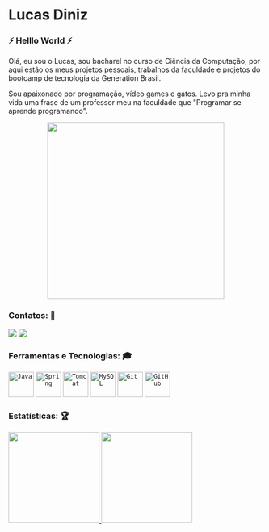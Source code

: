 <div dsplay="inline-block">
 
 <h1 align="left">Lucas Diniz</h1>

### :zap: Helllo World :zap:
 
 Olá, eu sou o Lucas, sou bacharel no curso de Ciência da Computação, por aqui estão os meus projetos pessoais, trabalhos da faculdade e projetos do bootcamp de tecnologia da Generation Brasil. 

 Sou apaixonado por programação, vídeo games e gatos. Levo pra minha vida uma frase de um professor meu na faculdade que "Programar se aprende programando".
 
 <p align="center">
  <img src="https://super.abril.com.br/wp-content/uploads/2016/09/super_imggato_digitando_0.gif" width="350">
</p>

### Contatos: :rocket:

<div>
<a href = "mailto:lucascelestino.diniz@gmail.com"><img src="https://img.shields.io/badge/Gmail-D14836?style=for-the-badge&logo=gmail&logoColor=white" target="_blank"></a>
<a href="https://www.linkedin.com/in/lucas-celestino-diniz" target="_blank"><img src="https://img.shields.io/badge/-LinkedIn-%230077B5?style=for-the-badge&logo=linkedin&logoColor=white" target="_blank"></a>   
</div>

### Ferramentas e Tecnologias: :mortar_board:
<code><img width="50px" src="https://cdn.jsdelivr.net/gh/devicons/devicon/icons/java/java-original-wordmark.svg" title = "Java" /></code>
<code><img width="50px" src="https://cdn.jsdelivr.net/gh/devicons/devicon/icons/spring/spring-original-wordmark.svg" title = "Spring" /></code>
<code><img width="50px" src="https://cdn.jsdelivr.net/gh/devicons/devicon/icons/tomcat/tomcat-original-wordmark.svg" title = "Tomcat" /></code>
<code><img width="50px" src="https://cdn.jsdelivr.net/gh/devicons/devicon/icons/mysql/mysql-original-wordmark.svg" title = "MySQL" /></code>
<code><img width="50px" src="https://cdn.jsdelivr.net/gh/devicons/devicon/icons/git/git-original.svg" title = "Git" /></code>
<code><img width="50px" src="https://cdn.jsdelivr.net/gh/devicons/devicon/icons/github/github-original-wordmark.svg" title = "GitHub" /></code>



### Estatísticas: :trophy:
<div>
<a href="https://github.com/seu-usuário-aqui">
<img height="180em" src="https://github-readme-stats.vercel.app/api/top-langs/?username=LucasCdiniz&layout=compact&langs_count=7&theme=dracula"/>
<img height="180em" src="https://github-readme-stats.vercel.app/api?username=LucasCdiniz&show_icons=true&theme=dracula&include_all_commits=true&count_private=true"/>
</div>
